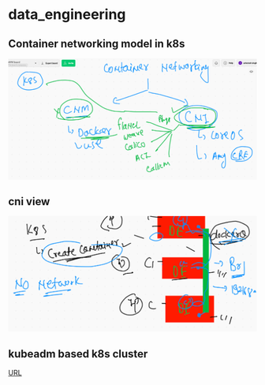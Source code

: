 # data_engineering

## Container networking model in k8s

<img src="cni.png">

## cni view

<img src="v.png">

## kubeadm based k8s cluster 

[URL](https://github.com/redashu/k8s)

